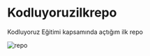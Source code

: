 # Kodluyoruzilkrepo
Kodluyoruz Eğitimi kapsamında açtığım ilk repo

![repo](https://user-images.githubusercontent.com/107027228/176440098-77d148c8-137d-4468-b3f7-be940df10ca3.jpeg)

